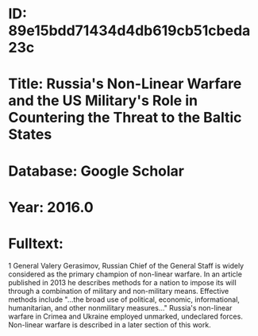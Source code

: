 # ID: 89e15bdd71434d4db619cb51cbeda23c
# Title: Russia's Non-Linear Warfare and the US Military's Role in Countering the Threat to the Baltic States
# Database: Google Scholar
# Year: 2016.0
# Fulltext:
1 General Valery Gerasimov, Russian Chief of the General Staff is widely considered as the primary champion of non-linear warfare.
In an article published in 2013 he describes methods for a nation to impose its will through a combination of military and non-military means.
Effective methods include "…the broad use of political, economic, informational, humanitarian, and other nonmilitary measures…" Russia's non-linear warfare in Crimea and Ukraine employed unmarked, undeclared forces.
Non-linear warfare is described in a later section of this work.
